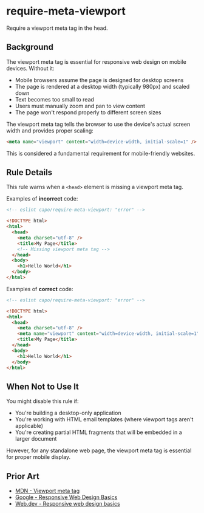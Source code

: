 # require-meta-viewport

Require a viewport meta tag in the head.

## Background

The viewport meta tag is essential for responsive web design on mobile devices. Without it:

- Mobile browsers assume the page is designed for desktop screens
- The page is rendered at a desktop width (typically 980px) and scaled down
- Text becomes too small to read
- Users must manually zoom and pan to view content
- The page won't respond properly to different screen sizes

The viewport meta tag tells the browser to use the device's actual screen width and provides proper scaling:

```html
<meta name="viewport" content="width=device-width, initial-scale=1" />
```

This is considered a fundamental requirement for mobile-friendly websites.

## Rule Details

This rule warns when a `<head>` element is missing a viewport meta tag.

Examples of **incorrect** code:

```html
<!-- eslint capo/require-meta-viewport: "error" -->

<!DOCTYPE html>
<html>
  <head>
    <meta charset="utf-8" />
    <title>My Page</title>
    <!-- Missing viewport meta tag -->
  </head>
  <body>
    <h1>Hello World</h1>
  </body>
</html>
```

Examples of **correct** code:

```html
<!-- eslint capo/require-meta-viewport: "error" -->

<!DOCTYPE html>
<html>
  <head>
    <meta charset="utf-8" />
    <meta name="viewport" content="width=device-width, initial-scale=1" />
    <title>My Page</title>
  </head>
  <body>
    <h1>Hello World</h1>
  </body>
</html>
```

## When Not to Use It

You might disable this rule if:

- You're building a desktop-only application
- You're working with HTML email templates (where viewport tags aren't applicable)
- You're creating partial HTML fragments that will be embedded in a larger document

However, for any standalone web page, the viewport meta tag is essential for proper mobile display.

## Prior Art

- [MDN - Viewport meta tag](https://developer.mozilla.org/en-US/docs/Web/HTML/Viewport_meta_tag)
- [Google - Responsive Web Design Basics](https://developers.google.com/search/mobile-sites/mobile-seo/responsive-design)
- [Web.dev - Responsive web design basics](https://web.dev/responsive-web-design-basics/)
